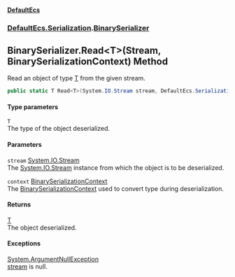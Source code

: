 #### [DefaultEcs](DefaultEcs.md 'DefaultEcs')
### [DefaultEcs.Serialization](DefaultEcs.md#DefaultEcs_Serialization 'DefaultEcs.Serialization').[BinarySerializer](BinarySerializer.md 'DefaultEcs.Serialization.BinarySerializer')
## BinarySerializer.Read&lt;T&gt;(Stream, BinarySerializationContext) Method
Read an object of type [T](BinarySerializer_Read_T_(Stream_BinarySerializationContext).md#DefaultEcs_Serialization_BinarySerializer_Read_T_(System_IO_Stream_DefaultEcs_Serialization_BinarySerializationContext)_T 'DefaultEcs.Serialization.BinarySerializer.Read&lt;T&gt;(System.IO.Stream, DefaultEcs.Serialization.BinarySerializationContext).T') from the given stream.  
```csharp
public static T Read<T>(System.IO.Stream stream, DefaultEcs.Serialization.BinarySerializationContext context);
```
#### Type parameters
<a name='DefaultEcs_Serialization_BinarySerializer_Read_T_(System_IO_Stream_DefaultEcs_Serialization_BinarySerializationContext)_T'></a>
`T`  
The type of the object deserialized.
  
#### Parameters
<a name='DefaultEcs_Serialization_BinarySerializer_Read_T_(System_IO_Stream_DefaultEcs_Serialization_BinarySerializationContext)_stream'></a>
`stream` [System.IO.Stream](https://docs.microsoft.com/en-us/dotnet/api/System.IO.Stream 'System.IO.Stream')  
The [System.IO.Stream](https://docs.microsoft.com/en-us/dotnet/api/System.IO.Stream 'System.IO.Stream') instance from which the object is to be deserialized.
  
<a name='DefaultEcs_Serialization_BinarySerializer_Read_T_(System_IO_Stream_DefaultEcs_Serialization_BinarySerializationContext)_context'></a>
`context` [BinarySerializationContext](BinarySerializationContext.md 'DefaultEcs.Serialization.BinarySerializationContext')  
The [BinarySerializationContext](BinarySerializationContext.md 'DefaultEcs.Serialization.BinarySerializationContext') used to convert type during deserialization.
  
#### Returns
[T](BinarySerializer_Read_T_(Stream_BinarySerializationContext).md#DefaultEcs_Serialization_BinarySerializer_Read_T_(System_IO_Stream_DefaultEcs_Serialization_BinarySerializationContext)_T 'DefaultEcs.Serialization.BinarySerializer.Read&lt;T&gt;(System.IO.Stream, DefaultEcs.Serialization.BinarySerializationContext).T')  
The object deserialized.
#### Exceptions
[System.ArgumentNullException](https://docs.microsoft.com/en-us/dotnet/api/System.ArgumentNullException 'System.ArgumentNullException')  
[stream](BinarySerializer_Read_T_(Stream_BinarySerializationContext).md#DefaultEcs_Serialization_BinarySerializer_Read_T_(System_IO_Stream_DefaultEcs_Serialization_BinarySerializationContext)_stream 'DefaultEcs.Serialization.BinarySerializer.Read&lt;T&gt;(System.IO.Stream, DefaultEcs.Serialization.BinarySerializationContext).stream') is null.
